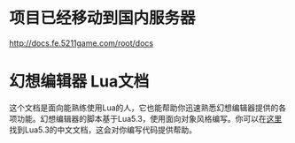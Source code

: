 # 项目已经移动到国内服务器

http://docs.fe.5211game.com/root/docs

# 幻想编辑器 Lua文档

这个文档是面向能熟练使用Lua的人，它也能帮助你迅速熟悉幻想编辑器提供的各项功能。幻想编辑器的脚本基于Lua5.3，使用面向对象风格编写。你可以在[这里]找到Lua5.3的中文文档，这会对你编写代码提供帮助。

[这里]: http://cloudwu.github.io/lua53doc/contents.html
